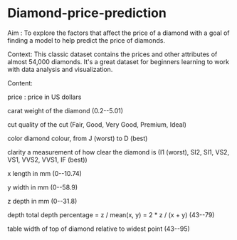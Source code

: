 # Diamond-price-prediction
Aim : To explore the factors that affect the price of a diamond with a goal of finding a model to help predict the price of diamonds.

Context:
This classic dataset contains the prices and other attributes of almost 54,000 diamonds. It's a great dataset for beginners learning to work with data analysis and visualization.

Content:

price : price in US dollars

carat weight of the diamond (0.2--5.01)

cut quality of the cut (Fair, Good, Very Good, Premium, Ideal)

color diamond colour, from J (worst) to D (best)

clarity a measurement of how clear the diamond is (I1 (worst), SI2, SI1, VS2, VS1, VVS2, VVS1, IF (best))

x length in mm (0--10.74)

y width in mm (0--58.9)

z depth in mm (0--31.8)

depth total depth percentage = z / mean(x, y) = 2 * z / (x + y) (43--79)

table width of top of diamond relative to widest point (43--95)
